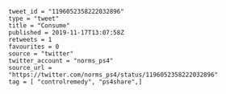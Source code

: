 ```
tweet_id = "1196052358222032896"
type = "tweet"
title = "Consume"
published = 2019-11-17T13:07:58Z
retweets = 1
favourites = 0
source = "twitter"
twitter_account = "norms_ps4"
source_url = "https://twitter.com/norms_ps4/status/1196052358222032896"
tag = [ "controlremedy", "ps4share",]
```

<p class='image'><img src='http://mnf.m17s.net/2019/11/17/EJk7R0SXkAIj3E_.jpg' alt=''></p>

